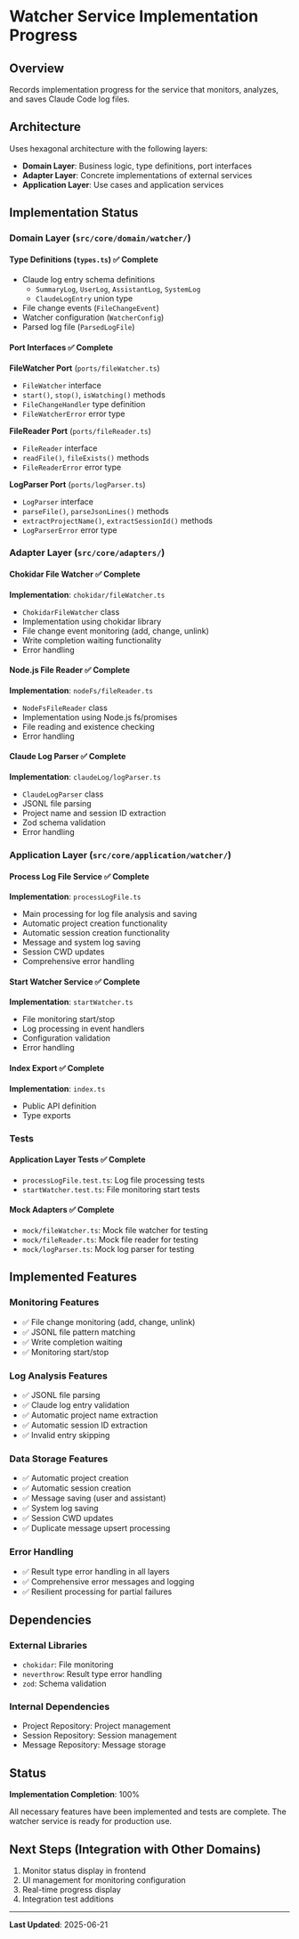 # Watcher Service Implementation Progress

## Overview

Records implementation progress for the service that monitors, analyzes, and saves Claude Code log files.

## Architecture

Uses hexagonal architecture with the following layers:

- **Domain Layer**: Business logic, type definitions, port interfaces
- **Adapter Layer**: Concrete implementations of external services
- **Application Layer**: Use cases and application services

## Implementation Status

### Domain Layer (`src/core/domain/watcher/`)

#### Type Definitions (`types.ts`) ✅ Complete
- Claude log entry schema definitions
  - `SummaryLog`, `UserLog`, `AssistantLog`, `SystemLog`
  - `ClaudeLogEntry` union type
- File change events (`FileChangeEvent`)
- Watcher configuration (`WatcherConfig`)
- Parsed log file (`ParsedLogFile`)

#### Port Interfaces ✅ Complete

**FileWatcher Port** (`ports/fileWatcher.ts`)
- `FileWatcher` interface
- `start()`, `stop()`, `isWatching()` methods
- `FileChangeHandler` type definition
- `FileWatcherError` error type

**FileReader Port** (`ports/fileReader.ts`)
- `FileReader` interface
- `readFile()`, `fileExists()` methods
- `FileReaderError` error type

**LogParser Port** (`ports/logParser.ts`)
- `LogParser` interface
- `parseFile()`, `parseJsonLines()` methods
- `extractProjectName()`, `extractSessionId()` methods
- `LogParserError` error type

### Adapter Layer (`src/core/adapters/`)

#### Chokidar File Watcher ✅ Complete
**Implementation**: `chokidar/fileWatcher.ts`
- `ChokidarFileWatcher` class
- Implementation using chokidar library
- File change event monitoring (add, change, unlink)
- Write completion waiting functionality
- Error handling

#### Node.js File Reader ✅ Complete
**Implementation**: `nodeFs/fileReader.ts`
- `NodeFsFileReader` class
- Implementation using Node.js fs/promises
- File reading and existence checking
- Error handling

#### Claude Log Parser ✅ Complete
**Implementation**: `claudeLog/logParser.ts`
- `ClaudeLogParser` class
- JSONL file parsing
- Project name and session ID extraction
- Zod schema validation
- Error handling

### Application Layer (`src/core/application/watcher/`)

#### Process Log File Service ✅ Complete
**Implementation**: `processLogFile.ts`
- Main processing for log file analysis and saving
- Automatic project creation functionality
- Automatic session creation functionality
- Message and system log saving
- Session CWD updates
- Comprehensive error handling

#### Start Watcher Service ✅ Complete
**Implementation**: `startWatcher.ts`
- File monitoring start/stop
- Log processing in event handlers
- Configuration validation
- Error handling

#### Index Export ✅ Complete
**Implementation**: `index.ts`
- Public API definition
- Type exports

### Tests

#### Application Layer Tests ✅ Complete
- `processLogFile.test.ts`: Log file processing tests
- `startWatcher.test.ts`: File monitoring start tests

#### Mock Adapters ✅ Complete
- `mock/fileWatcher.ts`: Mock file watcher for testing
- `mock/fileReader.ts`: Mock file reader for testing
- `mock/logParser.ts`: Mock log parser for testing

## Implemented Features

### Monitoring Features
- ✅ File change monitoring (add, change, unlink)
- ✅ JSONL file pattern matching
- ✅ Write completion waiting
- ✅ Monitoring start/stop

### Log Analysis Features
- ✅ JSONL file parsing
- ✅ Claude log entry validation
- ✅ Automatic project name extraction
- ✅ Automatic session ID extraction
- ✅ Invalid entry skipping

### Data Storage Features
- ✅ Automatic project creation
- ✅ Automatic session creation
- ✅ Message saving (user and assistant)
- ✅ System log saving
- ✅ Session CWD updates
- ✅ Duplicate message upsert processing

### Error Handling
- ✅ Result type error handling in all layers
- ✅ Comprehensive error messages and logging
- ✅ Resilient processing for partial failures

## Dependencies

### External Libraries
- `chokidar`: File monitoring
- `neverthrow`: Result type error handling
- `zod`: Schema validation

### Internal Dependencies
- Project Repository: Project management
- Session Repository: Session management  
- Message Repository: Message storage

## Status

**Implementation Completion**: 100%

All necessary features have been implemented and tests are complete. The watcher service is ready for production use.

## Next Steps (Integration with Other Domains)

1. Monitor status display in frontend
2. UI management for monitoring configuration
3. Real-time progress display
4. Integration test additions

---

**Last Updated**: 2025-06-21